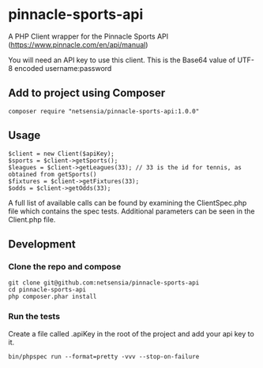 # pinnacle-sports-api
A PHP Client wrapper for the Pinnacle Sports API (https://www.pinnacle.com/en/api/manual)

You will need an API key to use this client. This is the Base64 value of UTF-8 encoded username:password

Add to project using Composer
-----------------------------

    composer require "netsensia/pinnacle-sports-api:1.0.0"
    
Usage
-----

    $client = new Client($apiKey);
    $sports = $client->getSports();
    $leagues = $client->getLeagues(33); // 33 is the id for tennis, as obtained from getSports()
    $fixtures = $client->getFixtures(33);
    $odds = $client->getOdds(33);
    
A full list of available calls can be found by examining the ClientSpec.php file which contains the spec tests. Additional parameters can be seen in the Client.php file.

Development
-----------

### Clone the repo and compose

    git clone git@github.com:netsensia/pinnacle-sports-api
    cd pinnacle-sports-api
    php composer.phar install

### Run the tests

Create a file called .apiKey in the root of the project and add your api key to it.

    bin/phpspec run --format=pretty -vvv --stop-on-failure
